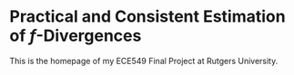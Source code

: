 # Practical and Consistent Estimation of $f$-Divergences

This is the homepage of my ECE549 Final Project at Rutgers University.